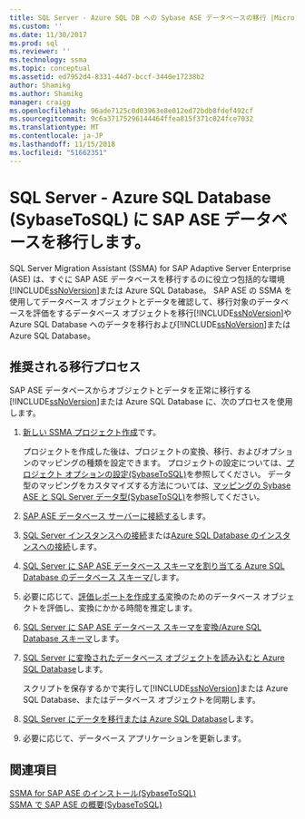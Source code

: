```yaml
---
title: SQL Server - Azure SQL DB への Sybase ASE データベースの移行 |Microsoft Docs
ms.custom: ''
ms.date: 11/30/2017
ms.prod: sql
ms.reviewer: ''
ms.technology: ssma
ms.topic: conceptual
ms.assetid: ed7952d4-8331-44d7-bccf-3440e17238b2
author: Shamikg
ms.author: Shamikg
manager: craigg
ms.openlocfilehash: 96ade7125c0d03963e8e012ed72bdb8fdef492cf
ms.sourcegitcommit: 9c6a37175296144464ffea815f371c024fce7032
ms.translationtype: MT
ms.contentlocale: ja-JP
ms.lasthandoff: 11/15/2018
ms.locfileid: "51662351"
---
```

# <a name="migrating-sap-ase-databases-to-sql-server---azure-sql-database-sybasetosql"></a>SQL Server - Azure SQL Database (SybaseToSQL) に SAP ASE データベースを移行します。
SQL Server Migration Assistant (SSMA) for SAP Adaptive Server Enterprise (ASE) は、すぐに SAP ASE データベースを移行するのに役立つ包括的な環境[!INCLUDE[ssNoVersion](../../includes/ssnoversion-md.md)]または Azure SQL Database。 SAP ASE の SSMA を使用してデータベース オブジェクトとデータを確認して、移行対象のデータベースを評価をするデータベース オブジェクトを移行[!INCLUDE[ssNoVersion](../../includes/ssnoversion-md.md)]や Azure SQL Database へのデータを移行および[!INCLUDE[ssNoVersion](../../includes/ssnoversion-md.md)]または Azure SQL Database。  
  
## <a name="recommended-migration-process"></a>推奨される移行プロセス  
SAP ASE データベースからオブジェクトとデータを正常に移行する[!INCLUDE[ssNoVersion](../../includes/ssnoversion-md.md)]または Azure SQL Database に、次のプロセスを使用します。  
  
1.  [新しい SSMA プロジェクト作成](working-with-ssma-projects-sybasetosql.md)です。  
  
    プロジェクトを作成した後は、プロジェクトの変換、移行、およびオプションのマッピングの種類を設定できます。 プロジェクトの設定については、[プロジェクト オプションの設定&#40;SybaseToSQL&#41;](../../ssma/sybase/setting-project-options-sybasetosql.md)を参照してください。 データ型のマッピングをカスタマイズする方法については、[マッピングの Sybase ASE と SQL Server データ型&#40;SybaseToSQL&#41;](../../ssma/sybase/mapping-sybase-ase-and-sql-server-data-types-sybasetosql.md)を参照してください。  
  
2.  [SAP ASE データベース サーバーに接続する](connecting-to-sybase-ase-sybasetosql.md)します。  
  
3.  [SQL Server インスタンスへの接続](connecting-to-sql-server-sybasetosql.md)または[Azure SQL Database のインスタンスへの接続](connecting-to-azure-sql-db-sybasetosql.md)します。  
  
4.  [SQL Server に SAP ASE データベース スキーマを割り当てる Azure SQL Database のデータベース スキーマ/](https://msdn.microsoft.com/2c927003-c49d-4fe1-8e3e-5b2899166268)します。  
  
5.  必要に応じて、[評価レポートを作成する](assessing-sybase-ase-database-objects-for-conversion-sybasetosql.md)変換のためのデータベース オブジェクトを評価し、変換にかかる時間を推定します。  
  
6.  [SQL Server に SAP ASE データベース スキーマを変換/Azure SQL Database スキーマ](https://msdn.microsoft.com/509cb65d-2f54-427a-83d7-37919cc4e3e3)します。  
  
7.  [SQL Server に変換されたデータベース オブジェクトを読み込むと Azure SQL Database](https://msdn.microsoft.com/4c59256f-99a8-4351-9559-a455813dbd06)します。  
  
    スクリプトを保存するかで実行して[!INCLUDE[ssNoVersion](../../includes/ssnoversion-md.md)]または Azure SQL Database、またはデータベース オブジェクトを同期します。  
  
8.  [SQL Server にデータを移行または Azure SQL Database](https://msdn.microsoft.com/54a39f5e-9250-4387-a3ae-eae47c799811)します。  
  
9. 必要に応じて、データベース アプリケーションを更新します。  
  
## <a name="see-also"></a>関連項目  
[SSMA for SAP ASE のインストール&#40;SybaseToSQL&#41;](../../ssma/sybase/installing-ssma-for-sybase-sybasetosql.md)  
[SSMA で SAP ASE の概要&#40;SybaseToSQL&#41;](../../ssma/sybase/getting-started-with-ssma-for-sybase-sybasetosql.md)  
  
